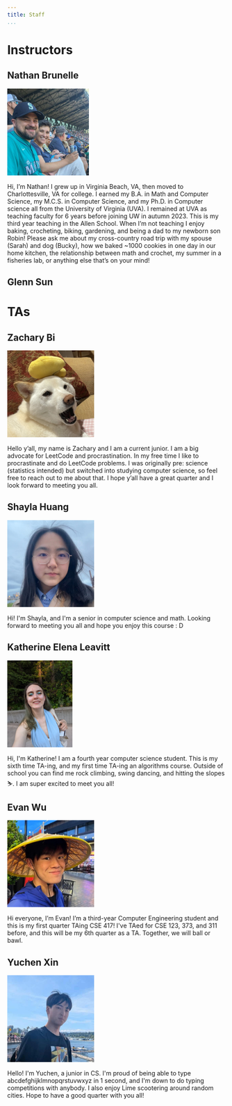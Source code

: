 ```yaml
---
title: Staff
...
```


# Instructors

## Nathan Brunelle

<img src="files/photos/staff/nathan.jpg" alt="Nathan Brunelle" height="200"/>

Hi, I’m Nathan! I grew up in Virginia Beach, VA, then moved to Charlottesville, VA for college. I earned my B.A. in Math and Computer Science, my M.C.S. in Computer Science, and my Ph.D. in Computer science all from the University of Virginia (UVA). I remained at UVA as teaching faculty for 6 years before joining UW in autumn 2023. This is my third year teaching in the Allen School. When I’m not teaching I enjoy baking, crocheting, biking, gardening, and being a dad to my newborn son Robin! Please ask me about my cross-country road trip with my spouse (Sarah) and dog (Bucky), how we baked ~1000 cookies in one day in our home kitchen, the relationship between math and crochet, my summer in a fisheries lab, or anything else that’s on your mind!

## Glenn Sun

# TAs

## Zachary Bi

<img src="files/photos/staff/zach.jpg" alt="Zachary Bi" height="200"/>

Hello y’all, my name is Zachary and I am a current junior. I am a big advocate for LeetCode and procrastination. In my free time I like to procrastinate and do LeetCode problems. I was originally pre: science (statistics intended) but switched into studying computer science, so feel free to reach out to me about that. I hope y’all have a great quarter and I look forward to meeting you all.

## Shayla Huang

<img src="files/photos/staff/shayla.jpg" alt="Shayla Huang" height="200"/>

Hi! I'm Shayla, and I'm a senior in computer science and math. Looking forward to meeting you all and hope you enjoy this course : D

## Katherine Elena Leavitt

<img src="files/photos/staff/katherine.jpg" alt="Katherine Elena Leavitt" height="200"/>

Hi, I'm Katherine! I am a fourth year computer science student. This is my sixth time TA-ing, and my first time TA-ing an algorithms course. Outside of school you can find me rock climbing, swing dancing, and hitting the slopes⛷️. I am super excited to meet you all!

## Evan Wu

<img src="files/photos/staff/evan.jpg" alt="Evan Wu" height="200"/>

Hi everyone, I’m Evan! I’m a third-year Computer Engineering student and this is my first quarter TAing CSE 417! I've TAed for CSE 123, 373, and 311 before, and this will be my 6th quarter as a TA. Together, we will ball or bawl.

## Yuchen Xin

<img src="files/photos/staff/yuchen.jpg" alt="Yuchen Xin" height="200"/>

Hello! I'm Yuchen, a junior in CS. I'm proud of being able to type abcdefghijklmnopqrstuvwxyz in 1 second, and I'm down to do typing competitions with anybody. I also enjoy Lime scootering around random cities. Hope to have a good quarter with you all!
